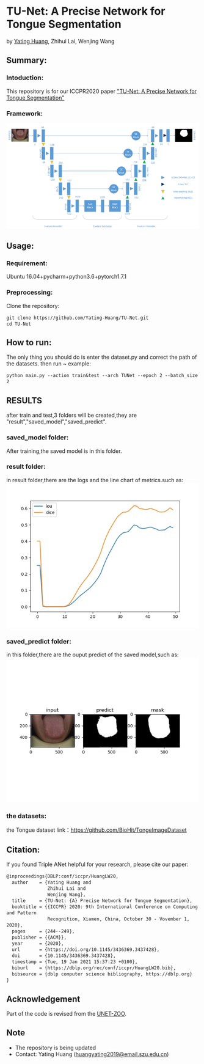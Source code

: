 # TU-Net: A Precise Network for Tongue Segmentation
by [Yating Huang](https://Yating-Huang.github.io/), Zhihui Lai, Wenjing Wang
## Summary:
### Intoduction:
  This repository is for our ICCPR2020 paper ["TU-Net: A Precise Network for Tongue Segmentation"](https://dl.acm.org/doi/pdf/10.1145/3436369.3437428)
  
  
### Framework:
![](https://github.com/Yating-Huang/TU-Net/blob/main/TU-Net.png)

## Usage:
### Requirement:
Ubuntu 16.04+pycharm+python3.6+pytorch1.7.1  
### Preprocessing:
Clone the repository:
```
git clone https://github.com/Yating-Huang/TU-Net.git
cd TU-Net
```
## How to run:
The only thing you should do is enter the dataset.py and correct the path of the datasets.
then run ~
example:
```
python main.py --action train&test --arch TUNet --epoch 2 --batch_size 2 
```
## RESULTS
after train and test,3 folders will be created,they are "result","saved_model","saved_predict".

### saved_model folder:
After training,the saved model is in this folder.

### result folder:
in result folder,there are the logs and the line chart of metrics.such as:
![image](https://github.com/Yating-Huang/TU-Net/blob/main/result/plot/TUNet_2_tongue_50_iou&dice.jpg)
### saved_predict folder:
in this folder,there are the ouput predict of the saved model,such as:
![image](https://github.com/Yating-Huang/TU-Net/blob/main/saved_predict/TUNet/2/50/tongue/272.jpg)
### the datasets:
the Tongue dataset
link：https://github.com/BioHit/TongeImageDataset
## Citation:
If you found Triple ANet helpful for your research, please cite our paper:
```
@inproceedings{DBLP:conf/iccpr/HuangLW20,
  author    = {Yating Huang and
               Zhihui Lai and
               Wenjing Wang},
  title     = {TU-Net: {A} Precise Network for Tongue Segmentation},
  booktitle = {{ICCPR} 2020: 9th International Conference on Computing and Pattern
               Recognition, Xiamen, China, October 30 - Vovember 1, 2020},
  pages     = {244--249},
  publisher = {{ACM}},
  year      = {2020},
  url       = {https://doi.org/10.1145/3436369.3437428},
  doi       = {10.1145/3436369.3437428},
  timestamp = {Tue, 19 Jan 2021 15:37:23 +0100},
  biburl    = {https://dblp.org/rec/conf/iccpr/HuangLW20.bib},
  bibsource = {dblp computer science bibliography, https://dblp.org}
}
```
## Acknowledgement
Part of the code is revised from the [UNET-ZOO](https://github.com/Andy-zhujunwen/UNET-ZOO).

## Note
* The repository is being updated
* Contact: Yating Huang (huangyating2019@email.szu.edu.cn)
